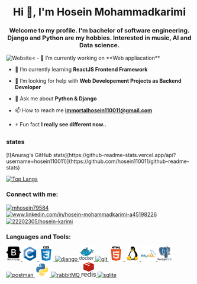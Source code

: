 




<h1 align="center">Hi 👋, I'm Hosein Mohammadkarimi</h1>
<h3 align="center">Welcome to my profile. I'm bachelor of software engineering. Django and Python are my hobbies. Interested in music, AI and Data science.</h3>
<img src="https://camo.githubusercontent.com/304d00bfea9db9980dd13af9c5c2cb41f4ac76144cda22a5244b4c7790847503/68747470733a2f2f696d672e736869656c64732e696f2f776562736974653f646f776e5f636f6c6f723d626c756526646f776e5f6d6573736167653d626c75652675705f636f6c6f723d79656c6c6f772675705f6d6573736167653d6d79253230726573756d652675726c3d6874747073253341253246253246616c6962696764656c692e6769746875622e696f253246" alt="Website" data-canonical-src="https://img.shields.io/website?down_color=blue&amp;down_message=blue&amp;up_color=yellow&amp;up_message=my%20resume&amp;url=https://github.com/Hosein110011" style="max-width: 100%;"><
- 🔭 I’m currently working on **Web appliacation**

- 🌱 I’m currently learning **ReactJS Frontend Framework**

- 🤝 I’m looking for help with **Web Developement Projects as Backend Developer**

- 💬 Ask me about **Python & Django**

- 📫 How to reach me **immortalhosein110011@gmail.com**

- ⚡ Fun fact **I really see different now..**
<h3>states</h3>
[![Anurag's GitHub stats](https://github-readme-stats.vercel.app/api?username=hosein110011)](https://github.com/hosein110011/github-readme-stats)


[![Top Langs](https://github-readme-stats.vercel.app/api/top-langs/?username=hosein110011&layout=donut-vertical)](https://github.com/anuraghazra/github-readme-stats)

<h3 align="left">Connect with me:</h3>
<p align="left">
<a href="https://twitter.com/mhosein79584" target="blank"><img align="center" src="https://raw.githubusercontent.com/rahuldkjain/github-profile-readme-generator/master/src/images/icons/Social/twitter.svg" alt="mhosein79584" height="30" width="40" /></a>
<a href="https://linkedin.com/in/www.linkedin.com/in/hosein-mohammadkarimi-a45198226" target="blank"><img align="center" src="https://raw.githubusercontent.com/rahuldkjain/github-profile-readme-generator/master/src/images/icons/Social/linked-in-alt.svg" alt="www.linkedin.com/in/hosein-mohammadkarimi-a45198226" height="30" width="40" /></a>
<a href="https://stackoverflow.com/users/22202305/hosein-karimi" target="blank"><img align="center" src="https://raw.githubusercontent.com/rahuldkjain/github-profile-readme-generator/master/src/images/icons/Social/stack-overflow.svg" alt="22202305/hosein-karimi" height="30" width="40" /></a>
</p>

<h3 align="left">Languages and Tools:</h3>
<p align="left"> <a href="https://getbootstrap.com" target="_blank" rel="noreferrer"> <img src="https://raw.githubusercontent.com/devicons/devicon/master/icons/bootstrap/bootstrap-plain-wordmark.svg" alt="bootstrap" width="40" height="40"/> </a> <a href="https://www.cprogramming.com/" target="_blank" rel="noreferrer"> <img src="https://raw.githubusercontent.com/devicons/devicon/master/icons/c/c-original.svg" alt="c" width="40" height="40"/> </a> <a href="https://www.w3schools.com/css/" target="_blank" rel="noreferrer"> <img src="https://raw.githubusercontent.com/devicons/devicon/master/icons/css3/css3-original-wordmark.svg" alt="css3" width="40" height="40"/> </a> <a href="https://www.djangoproject.com/" target="_blank" rel="noreferrer"> <img src="https://cdn.worldvectorlogo.com/logos/django.svg" alt="django" width="40" height="40"/> </a> <a href="https://www.docker.com/" target="_blank" rel="noreferrer"> <img src="https://raw.githubusercontent.com/devicons/devicon/master/icons/docker/docker-original-wordmark.svg" alt="docker" width="40" height="40"/> </a> <a href="https://git-scm.com/" target="_blank" rel="noreferrer"> <img src="https://www.vectorlogo.zone/logos/git-scm/git-scm-icon.svg" alt="git" width="40" height="40"/> </a> <a href="https://www.w3.org/html/" target="_blank" rel="noreferrer"> <img src="https://raw.githubusercontent.com/devicons/devicon/master/icons/html5/html5-original-wordmark.svg" alt="html5" width="40" height="40"/> </a> <a href="https://www.linux.org/" target="_blank" rel="noreferrer"> <img src="https://raw.githubusercontent.com/devicons/devicon/master/icons/linux/linux-original.svg" alt="linux" width="40" height="40"/> </a> <a href="https://www.mysql.com/" target="_blank" rel="noreferrer"> <img src="https://raw.githubusercontent.com/devicons/devicon/master/icons/mysql/mysql-original-wordmark.svg" alt="mysql" width="40" height="40"/> </a> <a href="https://www.postgresql.org" target="_blank" rel="noreferrer"> <img src="https://raw.githubusercontent.com/devicons/devicon/master/icons/postgresql/postgresql-original-wordmark.svg" alt="postgresql" width="40" height="40"/> </a> <a href="https://postman.com" target="_blank" rel="noreferrer"> <img src="https://www.vectorlogo.zone/logos/getpostman/getpostman-icon.svg" alt="postman" width="40" height="40"/> </a> <a href="https://www.python.org" target="_blank" rel="noreferrer"> <img src="https://raw.githubusercontent.com/devicons/devicon/master/icons/python/python-original.svg" alt="python" width="40" height="40"/> </a> <a href="https://www.rabbitmq.com" target="_blank" rel="noreferrer"> <img src="https://www.vectorlogo.zone/logos/rabbitmq/rabbitmq-icon.svg" alt="rabbitMQ" width="40" height="40"/> </a> <a href="https://redis.io" target="_blank" rel="noreferrer"> <img src="https://raw.githubusercontent.com/devicons/devicon/master/icons/redis/redis-original-wordmark.svg" alt="redis" width="40" height="40"/> </a> <a href="https://www.sqlite.org/" target="_blank" rel="noreferrer"> <img src="https://www.vectorlogo.zone/logos/sqlite/sqlite-icon.svg" alt="sqlite" width="40" height="40"/> </a> </p>
